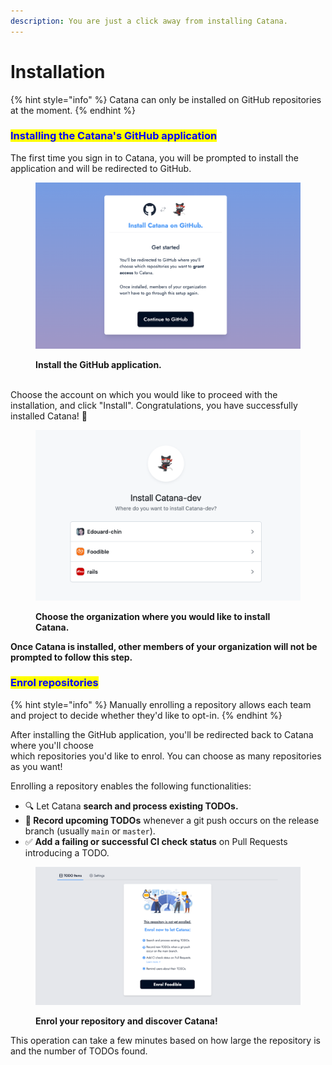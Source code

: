 ```yaml
---
description: You are just a click away from installing Catana.
---
```


# Installation

{% hint style="info" %}
Catana can only be installed on GitHub repositories at the moment.
{% endhint %}

### <mark style="color:blue;">Installing the Catana's GitHub application</mark>

The first time you sign in to Catana, you will be prompted to install the application and will be redirected to GitHub.&#x20;



<figure><img src="../.gitbook/assets/catana-installation.png" alt="" width="563"><figcaption><p><strong>Install the GitHub application.</strong></p></figcaption></figure>

\
Choose the account on which you would like to proceed with the installation, and click "Install".  Congratulations, you have successfully installed Catana! 🥳



<figure><img src="../.gitbook/assets/catana-installation2.png" alt="" width="563"><figcaption><p><strong>Choose the organization where you would like to install Catana.</strong></p></figcaption></figure>



**Once Catana is installed, other members of your organization will not be prompted to follow this step.**

### <mark style="color:blue;">Enrol repositories</mark>

{% hint style="info" %}
Manually enrolling a repository allows each team and project to decide whether they'd like to opt-in.
{% endhint %}



After installing the GitHub application, you'll be redirected back to Catana where you'll choose\
which repositories you'd like to enrol. You can choose as many repositories as you want!

Enrolling a repository enables the following functionalities:

* 🔍   Let Catana **search and process existing TODOs.**
* **💾    Record upcoming TODOs** whenever a git push occurs on the release branch (usually `main` or `master`).
* ✅   **Add a failing or successful CI check** **status** on Pull Requests introducing a TODO.



<figure><img src="../.gitbook/assets/catana-installation4.png" alt="" width="563"><figcaption><p><strong>Enrol your repository and discover Catana!</strong></p></figcaption></figure>



This operation can take a few minutes based on how large the repository is and the number of TODOs found.





